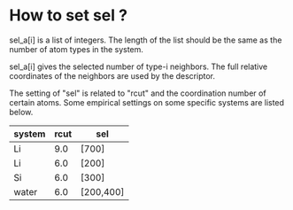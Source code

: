 # How to set sel ?

sel_a[i] is a list of integers. The length of the list should be the same as the number of atom types in the system. 

sel_a[i] gives the selected number of type-i neighbors. The full relative coordinates of the neighbors are used by the descriptor.

The setting of "sel" is related to "rcut" and the coordination number of certain atoms. Some empirical settings on some specific systems are listed below.

system | rcut | sel
---|---|---
Li | 9.0 | [700]
Li | 6.0 | [200]
Si | 6.0 | [300]
water | 6.0 | [200,400]
